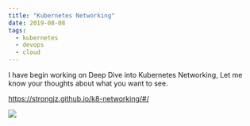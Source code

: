 ```yaml
---
title: "Kubernetes Networking"
date: 2019-08-08
tags:
  - kubernetes
  - devops
  - cloud
---
```


I have begin working on Deep Dive into Kubernetes Networking, Let me know your thoughts about what you want to see.  

https://strongjz.github.io/k8-networking/#/

![](/img/service.png)


